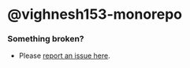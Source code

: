 # @vighnesh153-monorepo

### Something broken?

- Please [report an issue here](https://bit.ly/rv-mono-repo-report-issue).
